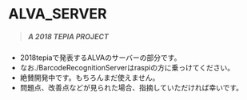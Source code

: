 # ALVA_SERVER
>##### A 2018 TEPIA PROJECT
* 2018tepiaで発表するALVAのサーバーの部分です。
* なお./BarcodeRecognitionServerはraspiの方に乗っけてください。
* 絶賛開発中です。もちろんまだ使えません。
* 問題点、改善点などが見られた場合、指摘していただければ幸いです。
